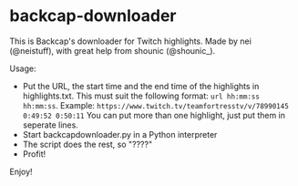 # backcap-downloader

This is Backcap's downloader for Twitch highlights.
Made by nei (@neistuff), with great help from shounic (@shounic_).

Usage:
* Put the URL, the start time and the end time of the highlights in highlights.txt.
	This must suit the following format: `url hh:mm:ss hh:mm:ss`. Example: `https://www.twitch.tv/teamfortresstv/v/78990145 0:49:52 0:50:11`
	You can put more than one highlight, just put them in seperate lines.
* Start backcapdownloader.py in a Python interpreter
* The script does the rest, so "????"
* Profit!
	
Enjoy!